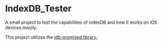 # IndexDB_Tester

A small project to test the capabilities of indexDB and how it works on iOS devices mostly.

This project utilizes the [idb-promised library.](https://github.com/jakearchibald/idb).